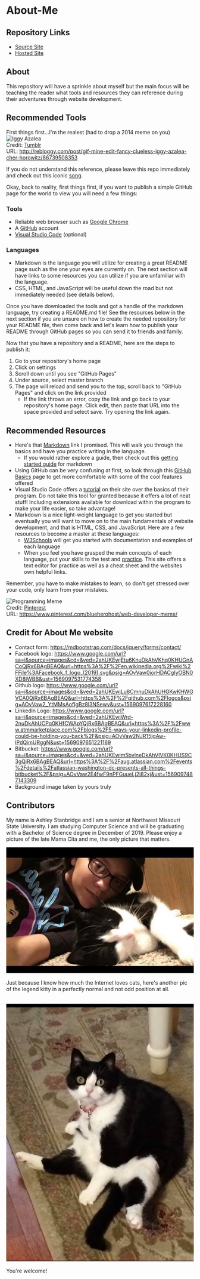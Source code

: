 # About-Me

## Repository Links
- [Source Site](https://github.com/AshleyStanbridge96/about-me) 
- [Hosted Site](https://ashleystanbridge96.github.io/about-me/) 

## About
This repository will have a sprinkle about myself but the main focus will be teaching the reader what tools and resources they can reference during their adventures through website development.
## Recommended Tools
First things first...I'm the realest (had to drop a 2014 meme on you)
![Iggy Azalea](http://24.media.tumblr.com/9499e538437830c45818c5eb563a6f49/tumblr_n63sci2c1H1r65oxko1_r2_500.gif)<br/>
Credit: [Tumblr](http://rebloggy.com/post/gif-mine-edit-fancy-clueless-iggy-azalea-cher-horowitz/86739508353)<br/>
URL: http://rebloggy.com/post/gif-mine-edit-fancy-clueless-iggy-azalea-cher-horowitz/86739508353

If you do not understand this reference, please leave this repo immediately and check out this iconic [song](https://www.youtube.com/watch?v=O-zpOMYRi0w). 

Okay, back to reality, first things first, if you want to publish a simple GitHub page for the world to view you will need a few things:
### Tools
- Reliable web browser such as [Google Chrome](https://www.google.com/chrome/)
- A [GitHub](https://github.com/) account
- [Visual Studio Code](https://code.visualstudio.com/) (optional)

### Languages
- Markdown is the language you will utilize for creating a great README page such as the one your eyes are currently on. The next section will have links to some resources you can utilize if you are unfamiliar with the language.
- CSS, HTML, and JavaScript will be useful down the road but not immediately needed (see details below).

Once you have downloaded the tools and got a handle of the markdown language, try creating a README.md file! See the resources below in the next section if you are unsure on how to create the needed repository for your README file, then come back and let's learn how to publish your README through GitHub pages so you can send it to friends and family. 

Now that you have a repository and a README, here are the steps to publish it:
1. Go to your repository's home page
2. Click on settings
3. Scroll down until you see "GitHub Pages"
4. Under source, select master branch
5. The page will reload and send you to the top, scroll back to "GitHub Pages" and click on the link provided
    - If the link throws an error, copy the link and go back to your repository's home page. Click edit, then paste that URL into the space provided and select save. Try opening the link again. 

## Recommended Resources
- Here's that [Markdown](https://www.markdowntutorial.com/) link I promised. This will walk you through the basics and have you practice writing in the language.
    - If you would rather explore a guide, then check out this [getting started guide](https://www.markdownguide.org/getting-started/) for markdown
- Using GitHub can be very confusing at first, so look through this [GitHub Basics](https://guides.github.com/activities/hello-world/) page to get more comfortable with some of the cool features offered
- Visual Studio Code offers a [tutorial](https://code.visualstudio.com/docs/introvideos/basics) on their site over the basics of their program. Do not take this tool for granted because it offers a lot of neat stuff! Including extensions available for download within the program to make your life easier, so take advantage!
- Markdown is a nice light-weight language to get you started but eventually you will want to move on to the main fundamentals of website development, and that is HTML, CSS, and JavaScript. Here are a few resources to become a master at these languages:
    - [W3Schools](https://www.w3schools.com/) will get you started with documentation and examples of each language
    - When you feel you have grasped the main concepts of each language, put your skills to the test and [practice](https://html-css-js.com/). This site offers a text editor for practice as well as a cheat sheet and the websites own helpful links.

Remember, you have to make mistakes to learn, so don't get stressed over your code, only learn from your mistakes.

![Programming Meme](https://i.pinimg.com/236x/aa/42/e2/aa42e21bf7047a27903f2a45e8f0e84d.jpg)
<br/>Credit: [Pinterest](https://www.pinterest.com/blueherohost/web-developer-meme/)
<br/>URL: https://www.pinterest.com/blueherohost/web-developer-meme/
## Credit for About Me website
- Contact form: https://mdbootstrap.com/docs/jquery/forms/contact/
- Facebook logo: https://www.google.com/url?sa=i&source=images&cd=&ved=2ahUKEwjEtu6KnuDkAhVKhq0KHUGnACoQjRx6BAgBEAQ&url=https%3A%2F%2Fen.wikipedia.org%2Fwiki%2FFile%3AFacebook_f_logo_(2019).svg&psig=AOvVaw0jorHDACgIyOBN0XD8lWBB&ust=1569097531774358
- Github logo: https://www.google.com/url?sa=i&source=images&cd=&ved=2ahUKEwjLu8CmnuDkAhUHGKwKHWGVCA0QjRx6BAgBEAQ&url=https%3A%2F%2Fgithub.com%2Flogos&psig=AOvVaw2_YtMMsAofIgBz8l3NSewv&ust=1569097617228160
- Linkedin Logo: https://www.google.com/url?sa=i&source=images&cd=&ved=2ahUKEwiWrd-2nuDkAhUCPq0KHfCWApYQjRx6BAgBEAQ&url=https%3A%2F%2Fwww.atmmarketplace.com%2Fblogs%2F5-ways-your-linkedin-profile-could-be-holding-you-back%2F&psig=AOvVaw2NJR15jgAw-lPdQimURggN&ust=1569097651221169
- Bitbucket: https://www.google.com/url?sa=i&source=images&cd=&ved=2ahUKEwim5bvlneDkAhVIVK0KHUS9C3gQjRx6BAgBEAQ&url=https%3A%2F%2Faug.atlassian.com%2Fevents%2Fdetails%2Fatlassian-washington-dc-presents-all-things-bitbucket%2F&psig=AOvVaw2E4fwF9nPFGuueLj2i82xj&ust=1569097487143309
- Background image taken by yours truly


## Contributors
My name is Ashley Stanbridge and I am a senior at Northwest Missouri State University. I am studying Computer Science and will be graduating with a Bachelor of Science degree in December of 2019. Please enjoy a picture of the late Mama Cita and me, the only picture that matters.

![Mama and I](./resources/pic-for-GitHub-page.jpg)

Just because I know how much the Internet loves cats, here's another pic of the legend kitty in a perfectly normal and not odd position at all.

<br/>![Mama Cita](./resources/mama.jpg)

You're welcome!
